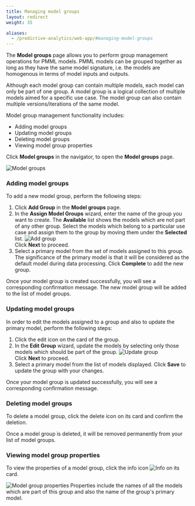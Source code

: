 ```yaml
---
title: Managing model groups
layout: redirect
weight: 35

aliases:
  - /predictive-analytics/web-app/#managing-model-groups
---
```


The **Model groups** page allows you to perform group management operations for PMML models. PMML models can be grouped together as long as they have the same model signature, i.e. the models are homogenous in terms of model inputs and outputs. 

Although each model group can contain multiple models, each model can only be part of one group. A model group is a logical collection of multiple models aimed for a specific use case. The model group can also contain multiple versions/iterations of the same model.

Model group management functionality includes:

* Adding model groups
* Updating model groups
* Deleting model groups
* Viewing model group properties

Click **Model groups** in the navigator, to open the **Model groups** page. 

![Model groups](/images/zementis/zementis-model-groups.png)

### Adding model groups

To add a new model group, perform the following steps:

1. Click **Add Group** in the **Model groups** page. 
2. In the **Assign Model Groups** wizard, enter the name of the group you want to create. The **Available** list shows the models which are not part of any other group.
Select the models which belong to a particular use case and assign them to the group by moving them under the **Selected** list. 
![Add group](/images/zementis/zementis-add-group.png)
<br>Click **Next** to proceed. 
3. Select a primary model from the set of models assigned to this group. The significance of the primary model is that it will be considered as the default model during data processing.
Click **Complete** to add the new group.

Once your model group is created successfully, you will see a corresponding confirmation message. The new model group will be added to the list of model groups.

### Updating model groups

In order to edit the models assigned to a group and also to update the primary model, perform the following steps:

1. Click the edit icon on the card of the group. 
2. In the **Edit Group** wizard, update the models by selecting only those models which should be part of the group.
![Update group](/images/zementis/zementis-edit-groups.png)
<br>Click **Next** to proceed. 
3. Select a primary model from the list of models displayed. Click **Save** to update the group with your changes.

Once your model group is updated successfully, you will see a corresponding confirmation message.

### Deleting model groups

To delete a model group, click the delete icon on its card and confirm the deletion.  

Once a model group is deleted, it will be removed permanently from your list of model groups. 

### Viewing model group properties

To view the properties of a model group, click the info icon <img src="/images/zementis/zementis-info-icon.png" alt="Info" style="display:inline-block; margin:0"> on its card. 

![Model group properties](/images/zementis/zementis-model-group-details.png)
Properties include the names of all the models which are part of this group and also the name of the group's primary model.